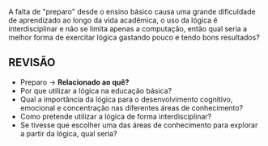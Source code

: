 <p>
A falta de "preparo" desde o ensino básico causa uma grande dificuldade de aprendizado ao longo da vida acadêmica, o uso da lógica é interdisciplinar e não se limita apenas a computação, então qual seria a melhor forma de exercitar lógica gastando pouco e tendo bons resultados?
</p>

## **REVISÃO**

- Preparo -> **Relacionado ao quê?**
- Por que utilizar a lógica na educação básica?
- Qual a importância da lógica para o desenvolvimento cognitivo, emocional e concentração nas diferentes áreas de conhecimento?
- Como pretende utilizar a lógica de forma interdisciplinar?
- Se tivesse que escolher uma das áreas de conhecimento para explorar a partir da lógica, qual seria?
